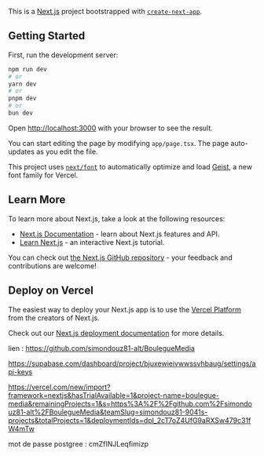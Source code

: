 This is a [Next.js](https://nextjs.org) project bootstrapped with [`create-next-app`](https://nextjs.org/docs/app/api-reference/cli/create-next-app).

## Getting Started

First, run the development server:

```bash
npm run dev
# or
yarn dev
# or
pnpm dev
# or
bun dev
```

Open [http://localhost:3000](http://localhost:3000) with your browser to see the result.

You can start editing the page by modifying `app/page.tsx`. The page auto-updates as you edit the file.

This project uses [`next/font`](https://nextjs.org/docs/app/building-your-application/optimizing/fonts) to automatically optimize and load [Geist](https://vercel.com/font), a new font family for Vercel.

## Learn More

To learn more about Next.js, take a look at the following resources:

- [Next.js Documentation](https://nextjs.org/docs) - learn about Next.js features and API.
- [Learn Next.js](https://nextjs.org/learn) - an interactive Next.js tutorial.

You can check out [the Next.js GitHub repository](https://github.com/vercel/next.js) - your feedback and contributions are welcome!

## Deploy on Vercel

The easiest way to deploy your Next.js app is to use the [Vercel Platform](https://vercel.com/new?utm_medium=default-template&filter=next.js&utm_source=create-next-app&utm_campaign=create-next-app-readme) from the creators of Next.js.

Check out our [Next.js deployment documentation](https://nextjs.org/docs/app/building-your-application/deploying) for more details.


lien : 
https://github.com/simondouz81-alt/BoulegueMedia

https://supabase.com/dashboard/project/bjuxewieivwwssvhbaug/settings/api-keys

https://vercel.com/new/import?framework=nextjs&hasTrialAvailable=1&project-name=boulegue-media&remainingProjects=1&s=https%3A%2F%2Fgithub.com%2Fsimondouz81-alt%2FBoulegueMedia&teamSlug=simondouz81-9041s-projects&totalProjects=1&deploymentIds=dpl_2cT7oZ4UfG9aRXSw479c31fW4mTw

mot de passe postgree : cmZfINJLeqfimizp